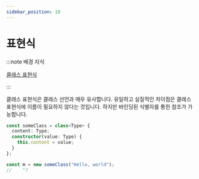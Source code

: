 ```yaml
---
sidebar_position: 10
---
```


# 표현식

:::note 배경 지식

[클래스 표현식](https://developer.mozilla.org/ko/docs/Web/JavaScript/Reference/Operators/class)

:::

클래스 표현식은 클래스 선언과 매우 유사합니다. 유일하고 실질적인 차이점은 클래스 표현식에 이름이 필요하지 않다는 것입니다. 하지만 바인딩된 식별자를 통한 참조가 가능합니다.

```ts twoslash
const someClass = class<Type> {
  content: Type;
  constructor(value: Type) {
    this.content = value;
  }
};

const m = new someClass("Hello, world");
//    ^?
```

